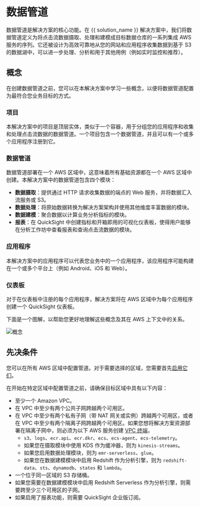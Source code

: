 # 数据管道
数据管道是解决方案的核心功能。在 {{ solution_name }} 解决方案中，我们将数据管道定义为将点击流数据摄取、处理和建模成目标数据仓库的一系列集成 AWS 服务的序列。它还被设计为高效可靠地从您的网站和应用程序收集数据到基于 S3 的数据湖中，可以进一步处理、分析和用于其他用例（例如实时监控和推荐）。

## 概念
在创建数据管道之前，您可以在本解决方案中学习一些概念，以便将数据管道配置为最符合您业务目标的方式。

### 项目
本解决方案中的项目是顶层实体，类似于一个容器，用于分组您的应用程序和收集和处理点击流数据的数据管道。一个项目包含一个数据管道，并且可以有一个或多个应用程序注册到它。

### 数据管道
数据管道部署在一个 AWS 区域中，这意味着所有基础资源都在一个 AWS 区域中创建。本解决方案中的数据管道包含四个模块：

- **数据摄取**：提供通过 HTTP 请求收集数据的端点的 Web 服务，并将数据汇入流服务或 S3。
- **数据处理**：将原始数据转换为解决方案架构并使用其他维度丰富数据的模块。
- **数据建模**：聚合数据以计算业务分析指标的模块。
- **报表**：在 QuickSight 中创建指标和开箱即用的可视化仪表板，使得用户能够在分析工作坊中查看报表和查询点击流数据的模块。

### 应用程序
本解决方案中的应用程序可以代表您业务中的一个应用程序，该应用程序可能构建在一个或多个平台上（例如 Android、iOS 和 Web）。

### 仪表板
对于在仪表板中注册的每个应用程序，解决方案将在 AWS 区域中为每个应用程序创建一个 QuickSight 仪表板。

下面是一个图解，以帮助您更好地理解这些概念及其在 AWS 上下文中的关系。

![概念](../images/pipe-mgmt/concepts-v11.png)

## 先决条件
您可以在所有 AWS 区域中配置管道。对于需要选择的区域，您需要首先[启用它们][可选区域]。

在开始在特定区域中配置管道之前，请确保目标区域中具有以下内容：

- 至少一个 Amazon VPC。
- 在 VPC 中至少有两个公共子网跨越两个可用区。
- 在 VPC 中至少有两个私有子网（带 NAT 网关或实例）跨越两个可用区，或者在 VPC 中至少有两个隔离子网跨越两个可用区。如果您想将解决方案资源部署在隔离子网中，则必须为以下 AWS 服务创建 [VPC 终端][vpc-endpoints]，
    - `s3`、`logs`、`ecr.api`、`ecr.dkr`、`ecs`、`ecs-agent`、`ecs-telemetry`。
    - 如果您在摄取模块中使用 KDS 作为缓冲器，则为 `kinesis-streams`。
    - 如果您启用数据处理模块，则为 `emr-serverless`、`glue`。
    - 如果您在数据建模模块中启用 Redshift 作为分析引擎，则为 `redshift-data`、`sts`、`dynamodb`、`states` 和 `lambda`。
- 一个位于同一区域的 S3 存储桶。
- 如果您需要在数据建模模块中启用 Redshift Serverless 作为分析引擎，则需要跨至少三个可用区的子网。
- 如果启用了报表功能，则需要 QuickSight 企业版订阅。


[可选区域]: https://docs.aws.amazon.com/zh_cn/general/latest/gr/rande-manage.html
[vpc-endpoints]: https://docs.aws.amazon.com/zh_cn/whitepapers/latest/aws-privatelink/what-are-vpc-endpoints.html